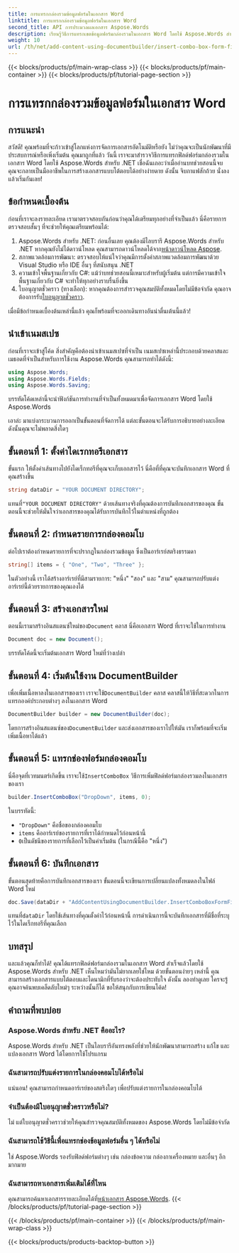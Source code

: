 ```yaml
---
title: การแทรกกล่องรวมข้อมูลฟอร์มในเอกสาร Word
linktitle: การแทรกกล่องรวมข้อมูลฟอร์มในเอกสาร Word
second_title: API การประมวลผลเอกสาร Aspose.Words
description: เรียนรู้วิธีการแทรกเขตข้อมูลฟอร์มกล่องรวมในเอกสาร Word โดยใช้ Aspose.Words สำหรับ .NET ด้วยคำแนะนำทีละขั้นตอนโดยละเอียดของเรา
weight: 10
url: /th/net/add-content-using-documentbuilder/insert-combo-box-form-field/
---
```


{{< blocks/products/pf/main-wrap-class >}}
{{< blocks/products/pf/main-container >}}
{{< blocks/products/pf/tutorial-page-section >}}

# การแทรกกล่องรวมข้อมูลฟอร์มในเอกสาร Word

## การแนะนำ

สวัสดี! คุณพร้อมที่จะก้าวเข้าสู่โลกแห่งการจัดการเอกสารอัตโนมัติหรือยัง ไม่ว่าคุณจะเป็นนักพัฒนาที่มีประสบการณ์หรือเพิ่งเริ่มต้น คุณมาถูกที่แล้ว วันนี้ เราจะมาสำรวจวิธีการแทรกฟิลด์ฟอร์มกล่องรวมในเอกสาร Word โดยใช้ Aspose.Words สำหรับ .NET เชื่อฉันเถอะว่าเมื่ออ่านบทช่วยสอนนี้จบ คุณจะกลายเป็นมืออาชีพในการสร้างเอกสารแบบโต้ตอบได้อย่างง่ายดาย ดังนั้น จิบกาแฟสักถ้วย นั่งลง แล้วเริ่มกันเลย!

## ข้อกำหนดเบื้องต้น

ก่อนที่เราจะลงรายละเอียด เรามาตรวจสอบกันก่อนว่าคุณได้เตรียมทุกอย่างที่จำเป็นแล้ว นี่คือรายการตรวจสอบสั้นๆ ที่จะช่วยให้คุณเตรียมพร้อมได้:

1.  Aspose.Words สำหรับ .NET: ก่อนอื่นเลย คุณต้องมีไลบรารี Aspose.Words สำหรับ .NET หากคุณยังไม่ได้ดาวน์โหลด คุณสามารถดาวน์โหลดได้จาก[หน้าดาวน์โหลด Aspose](https://releases.aspose.com/words/net/).
2. สภาพแวดล้อมการพัฒนา: ตรวจสอบให้แน่ใจว่าคุณมีการตั้งค่าสภาพแวดล้อมการพัฒนาด้วย Visual Studio หรือ IDE อื่นๆ ที่สนับสนุน .NET
3. ความเข้าใจพื้นฐานเกี่ยวกับ C#: แม้ว่าบทช่วยสอนนี้เหมาะสำหรับผู้เริ่มต้น แต่การมีความเข้าใจพื้นฐานเกี่ยวกับ C# จะทำให้ทุกอย่างราบรื่นยิ่งขึ้น
4.  ใบอนุญาตชั่วคราว (ทางเลือก): หากคุณต้องการสำรวจคุณสมบัติทั้งหมดโดยไม่มีข้อจำกัด คุณอาจต้องการรับ[ใบอนุญาตชั่วคราว](https://purchase.aspose.com/temporary-license/).

เมื่อมีข้อกำหนดเบื้องต้นเหล่านี้แล้ว คุณก็พร้อมที่จะออกเดินทางอันน่าตื่นเต้นนี้แล้ว!

## นำเข้าเนมสเปซ

ก่อนที่เราจะเข้าสู่โค้ด สิ่งสำคัญคือต้องนำเข้าเนมสเปซที่จำเป็น เนมสเปซเหล่านี้ประกอบด้วยคลาสและเมธอดที่จำเป็นสำหรับการใช้งาน Aspose.Words คุณสามารถทำได้ดังนี้:

```csharp
using Aspose.Words;
using Aspose.Words.Fields;
using Aspose.Words.Saving;
```

บรรทัดโค้ดเหล่านี้จะนำฟังก์ชันการทำงานที่จำเป็นทั้งหมดมาเพื่อจัดการเอกสาร Word โดยใช้ Aspose.Words

เอาล่ะ มาแบ่งกระบวนการออกเป็นขั้นตอนที่จัดการได้ แต่ละขั้นตอนจะได้รับการอธิบายอย่างละเอียด ดังนั้นคุณจะไม่พลาดสิ่งใดๆ

## ขั้นตอนที่ 1: ตั้งค่าไดเรกทอรีเอกสาร

ขั้นแรก ให้ตั้งค่าเส้นทางไปยังไดเร็กทอรีที่คุณจะเก็บเอกสารไว้ นี่คือที่ที่คุณจะบันทึกเอกสาร Word ที่คุณสร้างขึ้น

```csharp
string dataDir = "YOUR DOCUMENT DIRECTORY";
```

 แทนที่`"YOUR DOCUMENT DIRECTORY"` ด้วยเส้นทางจริงที่คุณต้องการบันทึกเอกสารของคุณ ขั้นตอนนี้จะช่วยให้มั่นใจว่าเอกสารของคุณได้รับการบันทึกไว้ในตำแหน่งที่ถูกต้อง

## ขั้นตอนที่ 2: กำหนดรายการกล่องคอมโบ

ต่อไปเราต้องกำหนดรายการที่จะปรากฏในกล่องรวมข้อมูล ซึ่งเป็นอาร์เรย์สตริงธรรมดา

```csharp
string[] items = { "One", "Two", "Three" };
```

ในตัวอย่างนี้ เราได้สร้างอาร์เรย์ที่มีสามรายการ: "หนึ่ง" "สอง" และ "สาม" คุณสามารถปรับแต่งอาร์เรย์นี้ด้วยรายการของคุณเองได้

## ขั้นตอนที่ 3: สร้างเอกสารใหม่

 ตอนนี้เรามาสร้างอินสแตนซ์ใหม่ของ`Document` คลาส นี่คือเอกสาร Word ที่เราจะใช้ในการทำงาน

```csharp
Document doc = new Document();
```

บรรทัดโค้ดนี้จะเริ่มต้นเอกสาร Word ใหม่ที่ว่างเปล่า

## ขั้นตอนที่ 4: เริ่มต้นใช้งาน DocumentBuilder

 เพื่อเพิ่มเนื้อหาลงในเอกสารของเรา เราจะใช้`DocumentBuilder` คลาส คลาสนี้ให้วิธีที่สะดวกในการแทรกองค์ประกอบต่างๆ ลงในเอกสาร Word

```csharp
DocumentBuilder builder = new DocumentBuilder(doc);
```

 โดยการสร้างอินสแตนซ์ของ`DocumentBuilder` และส่งเอกสารของเราไปให้มัน เราก็พร้อมที่จะเริ่มเพิ่มเนื้อหาได้แล้ว

## ขั้นตอนที่ 5: แทรกช่องฟอร์มกล่องคอมโบ

 นี่คือจุดที่เวทมนตร์เกิดขึ้น เราจะใช้`InsertComboBox` วิธีการเพิ่มฟิลด์ฟอร์มกล่องรวมลงในเอกสารของเรา

```csharp
builder.InsertComboBox("DropDown", items, 0);
```

ในบรรทัดนี้:
- `"DropDown"` คือชื่อของกล่องคอมโบ
- `items` คืออาร์เรย์ของรายการที่เราได้กำหนดไว้ก่อนหน้านี้
- `0`เป็นดัชนีของรายการที่เลือกไว้เป็นค่าเริ่มต้น (ในกรณีนี้คือ "หนึ่ง")

## ขั้นตอนที่ 6: บันทึกเอกสาร

ขั้นตอนสุดท้ายคือการบันทึกเอกสารของเรา ขั้นตอนนี้จะเขียนการเปลี่ยนแปลงทั้งหมดลงในไฟล์ Word ใหม่

```csharp
doc.Save(dataDir + "AddContentUsingDocumentBuilder.InsertComboBoxFormField.docx");
```

 แทนที่`dataDir` โดยใช้เส้นทางที่คุณตั้งค่าไว้ก่อนหน้านี้ การดำเนินการนี้จะบันทึกเอกสารที่มีชื่อที่ระบุไว้ในไดเร็กทอรีที่คุณเลือก

## บทสรุป

และแล้วคุณก็ทำได้! คุณได้แทรกฟิลด์ฟอร์มกล่องรวมในเอกสาร Word สำเร็จแล้วโดยใช้ Aspose.Words สำหรับ .NET เห็นไหมว่ามันไม่ยากเลยใช่ไหม ด้วยขั้นตอนง่ายๆ เหล่านี้ คุณสามารถสร้างเอกสารแบบโต้ตอบและไดนามิกที่รับรองว่าจะต้องประทับใจ ดังนั้น ลองทำดูเลย ใครจะรู้ คุณอาจค้นพบเคล็ดลับใหม่ๆ ระหว่างนั้นก็ได้ ขอให้สนุกกับการเขียนโค้ด!

## คำถามที่พบบ่อย

### Aspose.Words สำหรับ .NET คืออะไร?  
Aspose.Words สำหรับ .NET เป็นไลบรารีอันทรงพลังที่ช่วยให้นักพัฒนาสามารถสร้าง แก้ไข และแปลงเอกสาร Word ได้โดยการใช้โปรแกรม

### ฉันสามารถปรับแต่งรายการในกล่องคอมโบได้หรือไม่  
แน่นอน! คุณสามารถกำหนดอาร์เรย์ของสตริงใดๆ เพื่อปรับแต่งรายการในกล่องคอมโบได้

### จำเป็นต้องมีใบอนุญาตชั่วคราวหรือไม่?  
ไม่ แต่ใบอนุญาตชั่วคราวช่วยให้คุณสำรวจคุณสมบัติทั้งหมดของ Aspose.Words โดยไม่มีข้อจำกัด

### ฉันสามารถใช้วิธีนี้เพื่อแทรกช่องข้อมูลฟอร์มอื่น ๆ ได้หรือไม่  
ใช่ Aspose.Words รองรับฟิลด์ฟอร์มต่างๆ เช่น กล่องข้อความ กล่องกาเครื่องหมาย และอื่นๆ อีกมากมาย

### ฉันสามารถหาเอกสารเพิ่มเติมได้ที่ไหน  
 คุณสามารถค้นหาเอกสารรายละเอียดได้ที่[หน้าเอกสาร Aspose.Words](https://reference.aspose.com/words/net/).
{{< /blocks/products/pf/tutorial-page-section >}}

{{< /blocks/products/pf/main-container >}}
{{< /blocks/products/pf/main-wrap-class >}}

{{< blocks/products/products-backtop-button >}}
